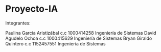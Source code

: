 # Proyecto-IA

Integrantes:

Paulina García Aristizábal c.c 1000414258 Ingeniería de Sistemas
David Agudelo Ochoa c.c 1000415629 Ingeniería de Sistemas
Bryan Giraldo Quintero c.c 1152457551 Ingeniería de Sistemas
